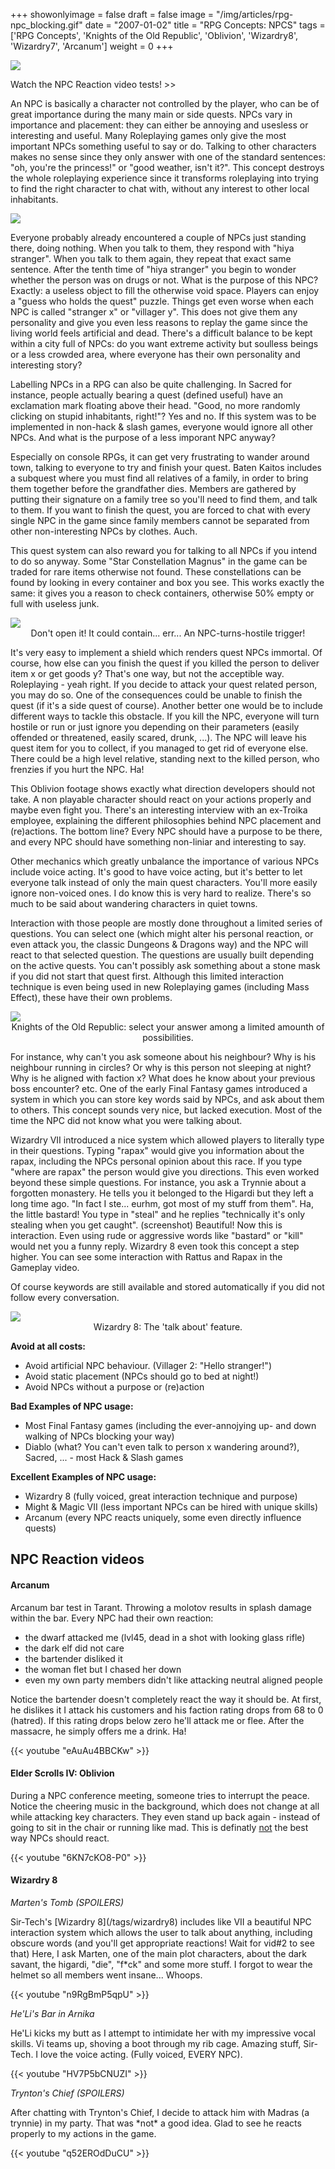 +++
showonlyimage = false
draft = false
image = "/img/articles/rpg-npc_blocking.gif"
date = "2007-01-02"
title = "RPG Concepts: NPCS"
tags = ['RPG Concepts', 'Knights of the Old Republic', 'Oblivion', 'Wizardry8', 'Wizardry7', 'Arcanum']
weight = 0
+++

<img src="/img/articles/RPG.jpg"/>

<a class="internal" data-to="#vids">Watch the NPC Reaction video tests! >></a>

An NPC is basically a character not controlled by the player, who can be of great importance during the many main or side quests. NPCs vary in importance and placement: they can either be annoying and usesless or interesting and useful. Many Roleplaying games only give the most important NPCs something useful to say or do. Talking to other characters makes no sense since they only answer with one of the standard sentences: "oh, you're the princess!" or "good weather, isn't it?". This concept destroys the whole roleplaying experience since it transforms roleplaying into trying to find the right character to chat with, without any interest to other local inhabitants.

<img src="/img/articles/rpg-npc_blocking.gif"/>

Everyone probably already encountered a couple of NPCs just standing there, doing nothing. When you talk to them, they respond with "hiya stranger". When you talk to them again, they repeat that exact same sentence. After the tenth time of "hiya stranger" you begin to wonder whether the person was on drugs or not. What is the purpose of this NPC? Exactly: a useless object to fill the otherwise void space. Players can enjoy a "guess who holds the quest" puzzle. Things get even worse when each NPC is called "stranger x" or "villager y". This does not give them any personality and give you even less reasons to replay the game since the living world feels artificial and dead. There's a difficult balance to be kept within a city full of NPCs: do you want extreme activity but soulless beings or a less crowded area, where everyone has their own personality and interesting story?

Labelling NPCs in a RPG can also be quite challenging. In Sacred for instance, people actually bearing a quest (defined useful) have an exclamation mark floating above their head. "Good, no more randomly clicking on stupid inhabitants, right!"? Yes and no. If this system was to be implemented in non-hack & slash games, everyone would ignore all other NPCs. And what is the purpose of a less imporant NPC anyway?

Especially on console RPGs, it can get very frustrating to wander around town, talking to everyone to try and finish your quest. Baten Kaitos includes a subquest where you must find all relatives of a family, in order to bring them together before the grandfather dies. Members are gathered by putting their signature on a family tree so you'll need to find them, and talk to them. If you want to finish the quest, you are forced to chat with every single NPC in the game since family members cannot be separated from other non-interesting NPCs by clothes. Auch.

This quest system can also reward you for talking to all NPCs if you intend to do so anyway. Some "Star Constellation Magnus" in the game can be traded for rare items otherwise not found. These constellations can be found by looking in every container and box you see. This works exactly the same: it gives you a reason to check containers, otherwise 50% empty or full with useless junk.

<img src="/img/articles/rpg-npc_dontdie.jpg">
<center>Don't open it! It could contain... err... An NPC-turns-hostile trigger!</center>

It's very easy to implement a shield which renders quest NPCs immortal. Of course, how else can you finish the quest if you killed the person to deliver item x or get goods y? That's one way, but not the acceptible way. Roleplaying - yeah right. If you decide to attack your quest related person, you may do so. One of the consequences could be unable to finish the quest (if it's a side quest of course). Another better one would be to include different ways to tackle this obstacle. If you kill the NPC, everyone will turn hostile or run or just ignore you depending on their parameters (easily offended or threatened, easily scared, drunk, ...). The NPC will leave his quest item for you to collect, if you managed to get rid of everyone else. There could be a high level relative, standing next to the killed person, who frenzies if you hurt the NPC. Ha!

This Oblivion footage shows exactly what direction developers should not take. A non playable character should react on your actions properly and maybe even fight you. There's an interesting interview with an ex-Troika employee, explaining the different philosophies behind NPC placement and (re)actions. The bottom line? Every NPC should have a purpose to be there, and every NPC should have something non-liniar and interesting to say.

Other mechanics which greatly unbalance the importance of various NPCs include voice acting. It's good to have voice acting, but it's better to let everyone talk instead of only the main quest characters. You'll more easily ignore non-voiced ones. I do know this is very hard to realize. There's so much to be said about wandering characters in quiet towns.

Interaction with those people are mostly done throughout a limited series of questions. You can select one (which might alter his personal reaction, or even attack you, the classic Dungeons & Dragons way) and the NPC will react to that selected question. The questions are usually built depending on the active quests. You can't possibly ask something about a stone mask if you did not start that quest first. Although this limited interaction technique is even being used in new Roleplaying games (including Mass Effect), these have their own problems.

<img src="/img/articles/npc-rpg_kotor.jpg">
<center>Knights of the Old Republic: select your answer among a limited amounth of possibilities.</center>

For instance, why can't you ask someone about his neighbour? Why is his neighbour running in circles? Or why is this person not sleeping at night? Why is he aligned with faction x? What does he know about your previous boss encounter? etc. One of the early Final Fantasy games introduced a system in which you can store key words said by NPCs, and ask about them to others. This concept sounds very nice, but lacked execution. Most of the time the NPC did not know what you were talking about.

Wizardry VII introduced a nice system which allowed players to literally type in their questions. Typing "rapax" would give you information about the rapax, including the NPCs personal opinion about this race. If you type "where are rapax" the person would give you directions. This even worked beyond these simple questions. For instance, you ask a Trynnie about a forgotten monastery. He tells you it belonged to the Higardi but they left a long time ago. "In fact I ste... eurhm, got most of my stuff from them". Ha, the little bastard! You type in "steal" and he replies "technically it's only stealing when you get caught". (screenshot) Beautiful! Now this is interaction. Even using rude or aggressive words like "bastard" or "kill" would net you a funny reply. Wizardry 8 even took this concept a step higher. You can see some interaction with Rattus and Rapax in the Gameplay video.

Of course keywords are still available and stored automatically if you did not follow every conversation.

<img src="/img/articles/npc-rpg_wiz8.jpg">
<center>Wizardry 8: The 'talk about' feature.</center>

**Avoid at all costs:**

- Avoid artificial NPC behaviour. (Villager 2: "Hello stranger!")
- Avoid static placement (NPCs should go to bed at night!)
- Avoid NPCs without a purpose or (re)action

**Bad Examples of NPC usage:**

- Most Final Fantasy games (including the ever-annojying up- and down walking of NPCs blocking your way)
- Diablo (what? You can't even talk to person x wandering around?), Sacred, ... - most Hack & Slash games

**Excellent Examples of NPC usage:**

- Wizardry 8 (fully voiced, great interaction technique and purpose)
- Might & Magic VII (less important NPCs can be hired with unique skills)
- Arcanum (every NPC reacts uniquely, some even directly influence quests)

<a id="vids"></a>
## NPC Reaction videos

#### Arcanum

<p class='vspace'>Arcanum bar test in Tarant. Throwing a molotov results in splash damage within the bar. Every NPC had their own reaction:
</p><ul><li>the dwarf attacked me (lvl45, dead in a shot with looking glass rifle)
</li><li>the dark elf did not care
</li><li>the bartender disliked it
</li><li>the woman flet but I chased her down
</li><li>even my own party members didn't like attacking neutral aligned people
</li></ul><p class='vspace'>Notice the bartender doesn't completely react the way it should be. At first, he dislikes it I attack his customers and his faction rating drops from 68 to 0 (hatred). If this rating drops below zero he'll attack me or flee. After the massacre, he simply offers me a drink. Ha!
</p>

{{< youtube "eAuAu4BBCKw" >}}

#### Elder Scrolls IV: Oblivion</strong>

<p class='vspace'>During a NPC conference meeting, someone tries to interrupt the peace. Notice the cheering music in the background, which does not change at all while attacking key characters. They even stand up back again - instead of going to sit in the chair or running like mad. This is definatly <ins>not</ins> the best way <span class='wikiword'>NPCs</span> should react.
</p>

{{< youtube "6KN7cKO8-P0" >}}

#### Wizardry 8

<div class='vspace'></div><div class='indent'><em>Marten's Tomb (SPOILERS)</em>
</div><p class='vspace'>Sir-Tech's [Wizardry 8](/tags/wizardry8) includes like VII a beautiful NPC interaction system which allows the user to talk about anything, including obscure words (and you'll get appropriate reactions! Wait for vid#2 to see that) Here, I ask Marten, one of the main plot characters, about the dark savant, the higardi, "die", "f*ck" and some more stuff. I forgot to wear the helmet so all members went insane... Whoops.
</p>

{{< youtube "n9RgBmP5qpU" >}}

<div class='vspace'></div><div class='indent'><em>He'Li's Bar in Arnika</em>
</div><p class='vspace'>He'Li kicks my butt as I attempt to intimidate her with my impressive vocal skills. Vi teams up, shoving a boot through my rib cage. Amazing stuff, Sir-Tech. I love the voice acting. (Fully voiced, EVERY NPC).
</p>

{{< youtube "HV7P5bCNUZI" >}}

<div class='vspace'></div><div class='indent'><em>Trynton's Chief (SPOILERS)</em>
</div><p class='vspace'>After chatting with Trynton's Chief, I decide to attack him with Madras (a trynnie) in my party. That was *not* a good idea. Glad to see he reacts properly to my actions in the game.
</p>

{{< youtube "q52EROdDuCU" >}}

